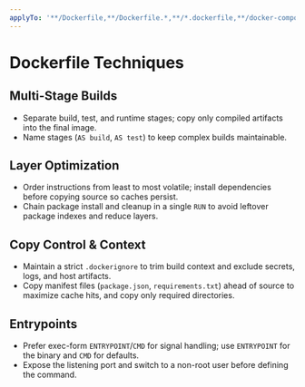 ```yaml
---
applyTo: '**/Dockerfile,**/Dockerfile.*,**/*.dockerfile,**/docker-compose*.yml,**/docker-compose*.yaml'
---
```


# Dockerfile Techniques

## Multi-Stage Builds
- Separate build, test, and runtime stages; copy only compiled artifacts into the final image.
- Name stages (`AS build`, `AS test`) to keep complex builds maintainable.

## Layer Optimization
- Order instructions from least to most volatile; install dependencies before copying source so caches persist.
- Chain package install and cleanup in a single `RUN` to avoid leftover package indexes and reduce layers.

## Copy Control & Context
- Maintain a strict `.dockerignore` to trim build context and exclude secrets, logs, and host artifacts.
- Copy manifest files (`package.json`, `requirements.txt`) ahead of source to maximize cache hits, and copy only required directories.

## Entrypoints
- Prefer exec-form `ENTRYPOINT`/`CMD` for signal handling; use `ENTRYPOINT` for the binary and `CMD` for defaults.
- Expose the listening port and switch to a non-root user before defining the command.
